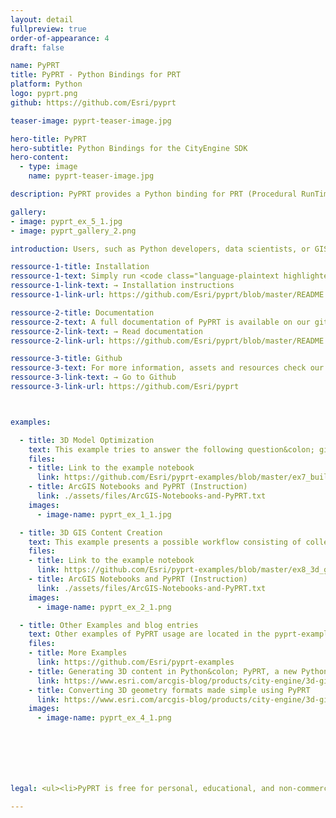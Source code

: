 ```yaml
---
layout: detail
fullpreview: true
order-of-appearance: 4
draft: false

name: PyPRT
title: PyPRT - Python Bindings for PRT
platform: Python
logo: pyprt.png
github: https://github.com/Esri/pyprt

teaser-image: pyprt-teaser-image.jpg

hero-title: PyPRT
hero-subtitle: Python Bindings for the CityEngine SDK
hero-content:
  - type: image
    name: pyprt-teaser-image.jpg

description: PyPRT provides a Python binding for PRT (Procedural RunTime) of CityEngine. This enables the execution of CityEngine CGA rules within Python. Using PyPRT, the generation of 3D content in Python is greatly simplified.

gallery:
- image: pyprt_ex_5_1.jpg
- image: pyprt_gallery_2.png

introduction: Users, such as Python developers, data scientists, or GIS analysts, can efficiently make use of CityEngine Rule Packages (RPK) in order to create 3D geometries stored as Python data structures, or to export these geometries in another format (like OBJ, Scene Layer Package, … ). Given an initial geometry, on which to apply the CGA rule, the 3D generation is procedurally done in Python (Python script, Jupyter Notebook, …). This allows for efficient and customizable geometry generation. For example, when modeling buildings, PyPRT users can easily change the parameters of the generated buildings (like the height or the shape) by changing the values of the CGA rule input attributes.<br/><br/>PyPRT 3D content generation is based on CGA Rule Packages (RPK), which are authored in CityEngine. RPKs contain the CGA rule files that define the shape transformations, as well as supplementary assets. RPK examples can be found below and directly used in PyPRT.<br/><br/>PyPRT allows generating 3D models on multiple initial geometries. Different input attributes can be applied on each of these initial shapes. Moreover, the output 3D geometries can either be used from within Python or exported to another format by using one of the built-in PRT encoders.<br/><br/>PyPRT is free for non-commercial use. Commercial use requires at least one commercial license of the latest CityEngine version installed in the organization. No redistribution is allowed. Please refer to the licensing section below for more detailed licensing information.<br/><br/><strong><i>PyPRT is free for personal, educational, and non-commercial use. Commercial use requires at least one commercial license of the latest CityEngine version installed in the organization. Redistribution or web service offerings are not allowed unless expressly permitted. Please refer to the licensing section below for more detailed licensing information.</strong></i>

ressource-1-title: Installation
ressource-1-text: Simply run <code class="language-plaintext highlighter-rouge">pip install pyprt</code> in your desired Python environment or <code class="language-plaintext highlighter-rouge">conda install -c esri pyprt</code> in a Conda environment. Then use <code class="language-plaintext highlighter-rouge">import pyprt</code> in your scripts.
ressource-1-link-text: → Installation instructions
ressource-1-link-url: https://github.com/Esri/pyprt/blob/master/README.md#installation

ressource-2-title: Documentation
ressource-2-text: A full documentation of PyPRT is available on our github repository.
ressource-2-link-text: → Read documentation
ressource-2-link-url: https://github.com/Esri/pyprt/blob/master/README.md#documentation

ressource-3-title: Github
ressource-3-text: For more information, assets and resources check our Github repository.
ressource-3-link-text: → Go to Github
ressource-3-link-url: https://github.com/Esri/pyprt



examples:

  - title: 3D Model Optimization
    text: This example tries to answer the following question&colon; given the architectural design of a building (defined by a CGA rule) and a parcel, which values for the building parameters should we choose in order to maximize the green potential of the building?
    files:
    - title: Link to the example notebook
      link: https://github.com/Esri/pyprt-examples/blob/master/ex7_building_modeling_optimization.ipynb
    - title: ArcGIS Notebooks and PyPRT (Instruction)
      link: ./assets/files/ArcGIS-Notebooks-and-PyPRT.txt
    images:
      - image-name: pyprt_ex_1_1.jpg

  - title: 3D GIS Content Creation
    text: This example presents a possible workflow consisting of collecting and selecting city parcels, and populating them with procedurally generated trees. To do so, PyPRT is used in combination with other Python libraries, e.g. the <a href="https://developers.arcgis.com/python">ArcGIS API for Python</a>.
    files:
    - title: Link to the example notebook
      link: https://github.com/Esri/pyprt-examples/blob/master/ex8_3d_gis_content_generation.ipynb
    - title: ArcGIS Notebooks and PyPRT (Instruction)
      link: ./assets/files/ArcGIS-Notebooks-and-PyPRT.txt
    images:
      - image-name: pyprt_ex_2_1.png

  - title: Other Examples and blog entries
    text: Other examples of PyPRT usage are located in the pyprt-examples Github repo. Ready-to-use rule packages and initial shapes are available there.
    files:
    - title: More Examples
      link: https://github.com/Esri/pyprt-examples
    - title: Generating 3D content in Python&colon; PyPRT, a new Python library
      link: https://www.esri.com/arcgis-blog/products/city-engine/3d-gis/generating-3d-content-in-python-pyprt-a-new-python-library/
    - title: Converting 3D geometry formats made simple using PyPRT
      link: https://www.esri.com/arcgis-blog/products/city-engine/3d-gis/converting-3d-geometry-formats-made-simple-using-pyprt/
    images:
      - image-name: pyprt_ex_4_1.png







legal: <ul><li>PyPRT is free for personal, educational, and non-commercial use. Commercial use requires at least one commercial license of the latest CityEngine version installed in the organization. Redistribution or web service offerings are not allowed unless expressly permitted.</li><li>PyPRT is under the same license as the included <a href="./cityenginesdk#legal-section">CityEngine SDK</a>.</li><li>All content in the "Examples" directory/section is licensed under the APACHE 2.0 license. You may obtain a copy of this license at <a href="https://www.apache.org/licenses/LICENSE-2.0" target="_blank">https://www.apache.org/licenses/LICENSE-2.0</a>.</li><li>For questions or enquiries, please contact <a href= "mailto:cityengine-info@esri.com">cityengine-info@esri.com</a></li></ul>

---
```

